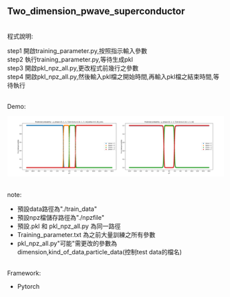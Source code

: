## Two_dimension_pwave_superconductor
</br>程式說明:

step1 開啟training_parameter.py,按照指示輸入參數
</br>step2 執行training_parameter.py,等待生成pkl
</br>step3 開啟pkl_npz_all.py,更改程式前幾行之參數
</br>step4 開啟pkl_npz_all.py,然後輸入pkl檔之開始時間,再輸入pkl檔之結束時間,等待執行

</br>Demo:
>
![image](README.png)

</br>note:
* 預設data路徑為"./train_data"
* 預設npz檔儲存路徑為"./npzfile"
* 預設.pkl 和 pkl_npz_all.py 為同一路徑
* Training_parameter.txt 為之前大量訓練之所有參數
* pkl_npz_all.py"可能"需更改的參數為dimension,kind_of_data,particle_data(控制test data的檔名)

</br>Framework:
* Pytorch